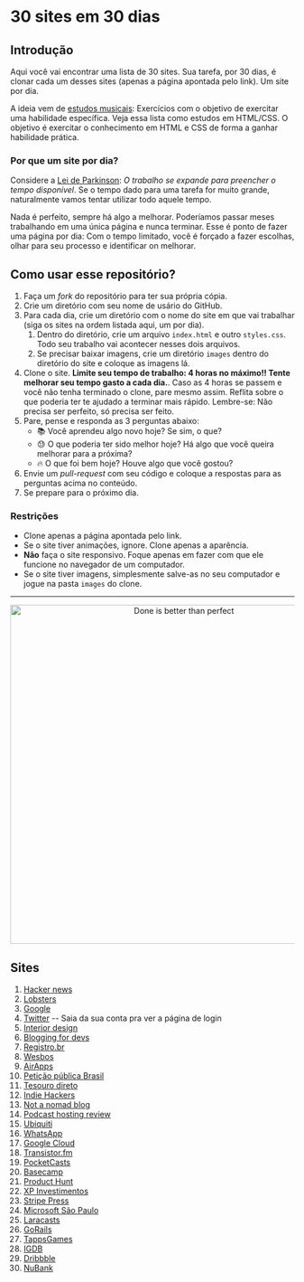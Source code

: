 # 30 sites em 30 dias

## Introdução

Aqui você vai encontrar uma lista de 30 sites. Sua tarefa, por 30 dias, é clonar cada um desses sites (apenas a página apontada pelo link). Um site por dia.

A ideia vem de [estudos musicais](https://pt.wikipedia.org/wiki/Estudo_(m%C3%BAsica)): Exercícios com o objetivo de exercitar uma habilidade específica.
Veja essa lista como estudos em HTML/CSS. O objetivo é exercitar o conhecimento em HTML e CSS de forma a ganhar habilidade prática.

### Por que um site por dia?

Considere a [Lei de Parkinson](https://pt.wikipedia.org/wiki/Lei_de_Parkinson): _O trabalho se expande para preencher o tempo disponível_. Se o tempo dado para uma tarefa for muito grande, naturalmente vamos tentar utilizar todo aquele tempo.

Nada é perfeito, sempre há algo a melhorar. Poderíamos passar meses trabalhando em uma única página e nunca terminar.
Esse é ponto de fazer uma página por dia: Com o tempo limitado, você é forçado a fazer escolhas, olhar para seu processo e identificar on melhorar.

## Como usar esse repositório?

1. Faça um _fork_ do repositório para ter sua própria cópia.
2. Crie um diretório com seu nome de usário do GitHub.
2. Para cada dia, crie um diretório com o nome do site em que vai trabalhar (siga os sites na ordem listada aqui, um por dia).
    1. Dentro do diretório, crie um arquivo `index.html` e outro `styles.css`. Todo seu trabalho vai acontecer nesses dois arquivos.
    1. Se precisar baixar imagens, crie um diretório `images` dentro do diretório do site e coloque as imagens lá.
4. Clone o site. **Limite seu tempo de trabalho: 4 horas no máximo!! Tente melhorar seu tempo gasto a cada dia.**. Caso as 4 horas se passem e você não tenha terminado o clone, pare mesmo assim. Reflita sobre o que poderia ter te ajudado a terminar mais rápido. Lembre-se: Não precisa ser perfeito, só precisa ser feito.
5. Pare, pense e responda as 3 perguntas abaixo:
    - 📚 Você aprendeu algo novo hoje? Se sim, o que?
    - 😓 O que poderia ter sido melhor hoje? Há algo que você queira melhorar para a próxima?
    - 🔥 O que foi bem hoje? Houve algo que você gostou?
6. Envie um _pull-request_ com seu código e coloque a respostas para as perguntas acima no conteúdo.
7. Se prepare para o próximo dia.

### Restrições

- Clone apenas a página apontada pelo link.
- Se o site tiver animações, ignore. Clone apenas a aparência.
- **Não** faça o site responsivo. Foque apenas em fazer com que ele funcione no navegador de um computador.
- Se o site tiver imagens, simplesmente salve-as no seu computador e jogue na pasta `images` do clone.

---

<p align="center">
    <img align="center" src="https://adamstacoviak.com/uploads/2012/02/done-is-better-than-perfect.png" width="600" alt="Done is better than perfect"/>
</p>

## Sites

1. [Hacker news](https://news.ycombinator.com/)
1. [Lobsters](https://lobste.rs/)
1. [Google](https://www.google.com/)
1. [Twitter](https://twitter.com/) -- Saia da sua conta pra ver a página de login
1. [Interior design](https://dribbble.com/shots/11998478-Decoore-Interior-Mobile-Concept)
1. [Blogging for devs](https://bloggingfordevs.com/blog/)
1. [Registro.br](https://registro.br/)
1. [Wesbos](https://wesbos.com/)
1. [AirApps](https://airapps.co/)
1. [Petição pública Brasil](https://peticaopublica.com.br/default.aspx)
1. [Tesouro direto](https://www.tesourodireto.com.br/)
1. [Indie Hackers](https://www.indiehackers.com/)
1. [Not a nomad blog](https://notanomadblog.com/categories/photography/)
1. [Podcast hosting review](https://podcasthosting.review/)
1. [Ubiquiti](https://www.ui.com/products/#default)
1. [WhatsApp](https://www.whatsapp.com/features/)
1. [Google Cloud](https://cloud.google.com/gcp/)
1. [Transistor.fm](https://transistor.fm/pricing/)
1. [PocketCasts](https://www.pocketcasts.com/)
1. [Basecamp](https://basecamp.com/before-and-after)
1. [Product Hunt](https://www.producthunt.com/)
1. [XP Investimentos](https://www.xpi.com.br/)
1. [Stripe Press](https://press.stripe.com/)
1. [Microsoft São Paulo](https://careers.microsoft.com/professionals/us/en/l-sao-paulo)
1. [Laracasts](https://laracasts.com/browse/all)
1. [GoRails](https://gorails.com/series)
1. [TappsGames](http://tappsgames.com/)
1. [IGDB](https://www.igdb.com/discover)
1. [Dribbble](https://dribbble.com/)
1. [NuBank](https://nubank.com.br/)
